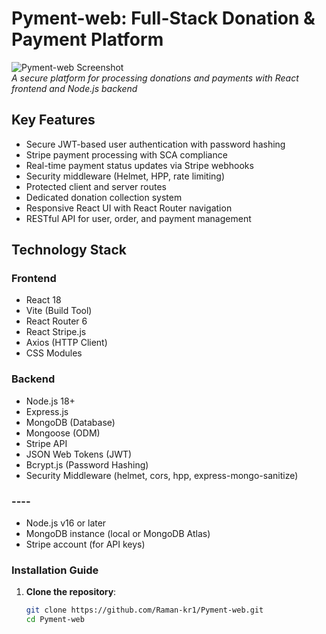 # Pyment-web: Full-Stack Donation & Payment Platform

![Pyment-web Screenshot](https://via.placeholder.com/800x400?text=Pyment-web+Interface)  
*A secure platform for processing donations and payments with React frontend and Node.js backend*

## Key Features
- Secure JWT-based user authentication with password hashing
- Stripe payment processing with SCA compliance
- Real-time payment status updates via Stripe webhooks
- Security middleware (Helmet, HPP, rate limiting)
- Protected client and server routes
- Dedicated donation collection system
- Responsive React UI with React Router navigation
- RESTful API for user, order, and payment management

## Technology Stack

### Frontend
- React 18
- Vite (Build Tool)
- React Router 6
- React Stripe.js
- Axios (HTTP Client)
- CSS Modules

### Backend
- Node.js 18+
- Express.js
- MongoDB (Database)
- Mongoose (ODM)
- Stripe API
- JSON Web Tokens (JWT)
- Bcrypt.js (Password Hashing)
- Security Middleware (helmet, cors, hpp, express-mongo-sanitize)



### ----
- Node.js v16 or later
- MongoDB instance (local or MongoDB Atlas)
- Stripe account (for API keys)

### Installation Guide

1. **Clone the repository**:
   ```bash
   git clone https://github.com/Raman-kr1/Pyment-web.git
   cd Pyment-web
